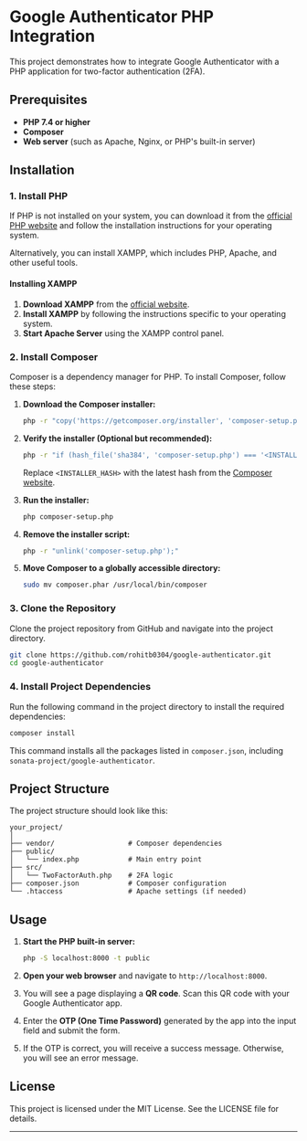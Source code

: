 # Google Authenticator PHP Integration

This project demonstrates how to integrate Google Authenticator with a PHP application for two-factor authentication (2FA).

## Prerequisites

- **PHP 7.4 or higher**
- **Composer**
- **Web server** (such as Apache, Nginx, or PHP's built-in server)

## Installation

### 1. Install PHP

If PHP is not installed on your system, you can download it from the [official PHP website](https://www.php.net/downloads) and follow the installation instructions for your operating system.

Alternatively, you can install XAMPP, which includes PHP, Apache, and other useful tools.

#### **Installing XAMPP**

1. **Download XAMPP** from the [official website](https://www.apachefriends.org/index.html).
2. **Install XAMPP** by following the instructions specific to your operating system.
3. **Start Apache Server** using the XAMPP control panel.

### 2. Install Composer

Composer is a dependency manager for PHP. To install Composer, follow these steps:

1. **Download the Composer installer:**

    ```bash
    php -r "copy('https://getcomposer.org/installer', 'composer-setup.php');"
    ```

2. **Verify the installer (Optional but recommended):**

    ```bash
    php -r "if (hash_file('sha384', 'composer-setup.php') === '<INSTALLER_HASH>') { echo 'Installer verified'; } else { echo 'Installer corrupt'; unlink('composer-setup.php'); } echo PHP_EOL;"
    ```

   Replace `<INSTALLER_HASH>` with the latest hash from the [Composer website](https://getcomposer.org/download/).

3. **Run the installer:**

    ```bash
    php composer-setup.php
    ```

4. **Remove the installer script:**

    ```bash
    php -r "unlink('composer-setup.php');"
    ```

5. **Move Composer to a globally accessible directory:**

    ```bash
    sudo mv composer.phar /usr/local/bin/composer
    ```

### 3. Clone the Repository

Clone the project repository from GitHub and navigate into the project directory.

```bash
git clone https://github.com/rohitb0304/google-authenticator.git
cd google-authenticator
```

### 4. Install Project Dependencies

Run the following command in the project directory to install the required dependencies:

```bash
composer install
```

This command installs all the packages listed in `composer.json`, including `sonata-project/google-authenticator`.

## Project Structure

The project structure should look like this:

```
your_project/
│
├── vendor/                  # Composer dependencies
├── public/
│   └── index.php            # Main entry point
├── src/
│   └── TwoFactorAuth.php    # 2FA logic
├── composer.json            # Composer configuration
└── .htaccess                # Apache settings (if needed)
```

## Usage

1. **Start the PHP built-in server:**

   ```bash
   php -S localhost:8000 -t public
   ```

2. **Open your web browser** and navigate to `http://localhost:8000`.

3. You will see a page displaying a **QR code**. Scan this QR code with your Google Authenticator app.

4. Enter the **OTP (One Time Password)** generated by the app into the input field and submit the form.

5. If the OTP is correct, you will receive a success message. Otherwise, you will see an error message.

## License

This project is licensed under the MIT License. See the LICENSE file for details.

---
